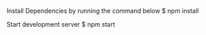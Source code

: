 Install Dependencies by running the command below
\$ npm install

Start development server
\$ npm start
